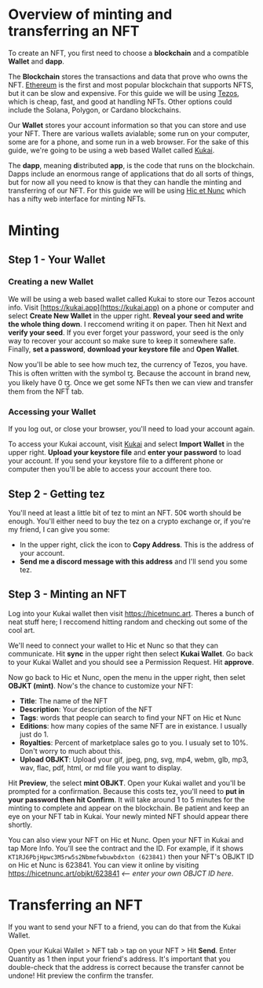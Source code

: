 # Overview of minting and transferring an NFT
To create an NFT, you first need to choose a **blockchain** and a compatible **Wallet** and **dapp**.

The **Blockchain** stores the transactions and data that prove who owns the NFT. [Ethereum](https://ethereum.org) is the first and most popular blockchain that supports NFTS, but it can be slow and expensive. For this guide we will be using [Tezos](https://tezos.com), which is cheap, fast, and good at handling NFTs. Other options could include the Solana, Polygon, or Cardano blockchains.

Our **Wallet** stores your account information so that you can store and use your NFT. There are various wallets avialable; some run on your computer, some are for a phone, and some run in a web browser. For the sake of this guide, we're going to be using a web based Wallet called [Kukai](https://wallet.kukai.app). 

The **dapp**, meaning **d**istributed **app**, is the code that runs on the blockchain. Dapps include an enormous range of applications that do all sorts of things, but for now all you need to know is that they can handle the minting and transferring of our NFT. For this guide we will be using [Hic et Nunc](https://hicetnunc.art) which has a nifty web interface for minting NFTs.

# Minting

## Step 1 - Your Wallet

### Creating a new Wallet
We will be using a web based wallet called Kukai to store our Tezos account info. Visit [https://kukai.app](https://kukai.app) on a phone or computer and select **Create New Wallet** in the upper right. **Reveal your seed and write the whole thing down**. I reccomend writing it on paper. Then hit Next and **verify your seed**. If you ever forget your password, your seed is the only way to recover your account so make sure to keep it somewhere safe. Finally, **set a password**, **download your keystore file** and **Open Wallet**.

Now you'll be able to see how much tez, the currency of Tezos, you have. This is often written with the symbol ꜩ. Because the account in brand new, you likely have 0 ꜩ. Once we get some NFTs then we can view and transfer them from the NFT tab.

### Accessing your Wallet
If you log out, or close your browser, you'll need to load your account again.

To access your Kukai account, visit [Kukai](https://wallet.kukai.app) and select **Import Wallet** in the upper right. **Upload your keystore file** and **enter your password** to load your account. If you send your keystore file to a different phone or computer then you'll be able to access your account there too.

## Step 2 - Getting tez

You'll need at least a little bit of tez to mint an NFT. 50¢ worth should be enough. You'll either need to buy the tez on a crypto exchange or, if you're my friend, I can give you some:
- In the upper right, click the icon to **Copy Address**. This is the address of your account.
- **Send me a discord message with this address** and I'll send you some tez.

## Step 3 - Minting an NFT

Log into your Kukai wallet then visit https://hicetnunc.art. Theres a bunch of neat stuff here; I reccomend hitting random and checking out some of the cool art.

We'll need to connect your wallet to Hic et Nunc so that they can communicate. Hit **sync** in the upper right then select **Kukai Wallet**. Go back to your Kukai Wallet and you should see a Permission Request. Hit **approve**.

Now go back to Hic et Nunc, open the menu in the upper right, then selet **OBJKT (mint)**. Now's the chance to customize your NFT:

- **Title**: The name of the NFT
- **Description**: Your description of the NFT
- **Tags**: words that people can search to find your NFT on Hic et Nunc
- **Editions**: how many copies of the same NFT are in existance. I usually just do 1.
- **Royalties**: Percent of marketplace sales go to you. I usualy set to 10%. Don't worry to much about this.
- **Upload OBJKT**: Upload your gif, jpeg, png, svg, mp4, webm, glb, mp3, wav, flac, pdf, html, or md file you want to display.

Hit **Preview**, the select **mint OBJKT**. Open your Kukai wallet and you'll be prompted for a confirmation. Because this costs tez, you'll need to **put in your password then hit Confirm**. It will take around 1 to 5 minutes for the minting to complete and appear on the blockchain. Be patient and keep an eye on your NFT tab in Kukai. Your newly minted NFT should appear there shortly.

You can also view your NFT on Hic et Nunc. Open your NFT in Kukai and tap More Info. You'll see the contract and the ID. For example, if it shows `KT1RJ6PbjHpwc3M5rw5s2Nbmefwbuwbdxton (623841)` then your NFT's OBJKT ID on Hic et Nunc is 623841. You can view it online by visiting https://hicetnunc.art/objkt/623841 *<-- enter your own OBJCT ID here*.

# Transferring an NFT
If you want to send your NFT to a friend, you can do that from the Kukai Wallet.

Open your Kukai Wallet > NFT tab > tap on your NFT > Hit **Send**. Enter Quantity as 1 then input your friend's address. It's important that you double-check that the address is correct because the transfer cannot be undone! Hit preview the confirm the transfer.
